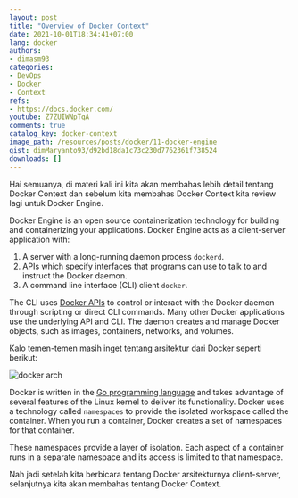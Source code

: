 ```yaml
---
layout: post
title: "Overview of Docker Context"
date: 2021-10-01T18:34:41+07:00
lang: docker
authors:
- dimasm93
categories:
- DevOps
- Docker
- Context
refs: 
- https://docs.docker.com/
youtube: Z7ZUIWNpTqA
comments: true
catalog_key: docker-context
image_path: /resources/posts/docker/11-docker-engine
gist: dimMaryanto93/d92bd18da1c73c230d7762361f738524
downloads: []
---
```


Hai semuanya, di materi kali ini kita akan membahas lebih detail tentang Docker Context dan sebelum kita membahas Docker Context kita review lagi untuk Docker Engine. 

Docker Engine is an open source containerization technology for building and containerizing your applications. Docker Engine acts as a client-server application with:

1. A server with a long-running daemon process `dockerd`.
2. APIs which specify interfaces that programs can use to talk to and instruct the Docker daemon.
3. A command line interface (CLI) client `docker`.

The CLI uses [Docker APIs](https://docs.docker.com/engine/api/) to control or interact with the Docker daemon through scripting or direct CLI commands. Many other Docker applications use the underlying API and CLI. The daemon creates and manage Docker objects, such as images, containers, networks, and volumes.

Kalo temen-temen masih inget tentang arsitektur dari Docker seperti berikut:

![docker arch](https://docs.docker.com/engine/images/architecture.svg)

Docker is written in the [Go programming language](https://golang.org/) and takes advantage of several features of the Linux kernel to deliver its functionality. Docker uses a technology called `namespaces` to provide the isolated workspace called the container. When you run a container, Docker creates a set of namespaces for that container.

These namespaces provide a layer of isolation. Each aspect of a container runs in a separate namespace and its access is limited to that namespace.

Nah jadi setelah kita berbicara tentang Docker arsitekturnya client-server, selanjutnya kita akan membahas tentang Docker Context.